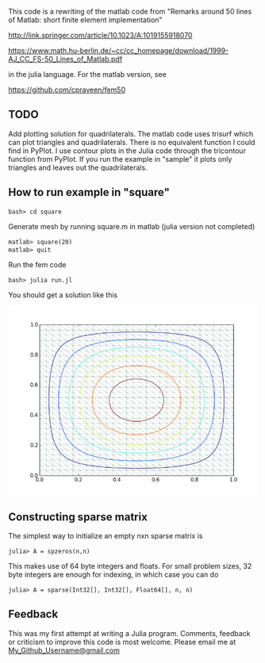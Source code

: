 This code is a rewriting of the matlab code from "Remarks around 50 lines of Matlab: short finite element implementation"

http://link.springer.com/article/10.1023/A:1019155918070

https://www.math.hu-berlin.de/~cc/cc_homepage/download/1999-AJ_CC_FS-50_Lines_of_Matlab.pdf

in the julia language. For the matlab version, see

https://github.com/cpraveen/fem50

## TODO
Add plotting solution for quadrilaterals. The matlab code uses trisurf which can plot triangles and quadrilaterals. There is no equivalent function I could find in PyPlot. I use contour plots in the Julia code through the tricontour function from PyPlot. If you run the example in "sample" it plots only triangles and leaves out the quadrilaterals.

## How to run example in "square"
```
bash> cd square
```
Generate mesh by running square.m in matlab (julia version not completed)
```
matlab> square(20)
matlab> quit
```
Run the fem code
```
bash> julia run.jl
```
You should get a solution like this

![square](square.png)

## Constructing sparse matrix
The simplest way to initialize an empty nxn sparse matrix is
```
julia> A = spzeros(n,n)
```
This makes use of 64 byte integers and floats. For small problem sizes, 32 byte integers are enough for indexing, in which case you can do
```
julia> A = sparse(Int32[], Int32[], Float64[], n, n)
```

## Feedback
This was my first attempt at writing a Julia program. Comments, feedback or criticism to improve this code is most welcome. Please email me at My_Github_Username@gmail.com

